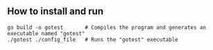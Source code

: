 ## How to install and run
```
go build -o gotest       # Compiles the program and generates an executable named "gotest"
./gotest ./config_file   # Runs the "gotest" executable
```
